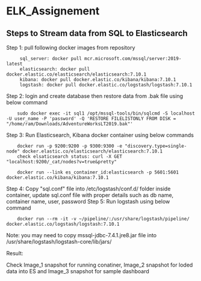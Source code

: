# ELK_Assignement

## Steps to Stream data from SQL to Elasticsearch

Step 1: pull following docker images from repository
        
         sql_server: docker pull mcr.microsoft.com/mssql/server:2019-latest
         elasticsearch: docker pull docker.elastic.co/elasticsearch/elasticsearch:7.10.1
         kibana: docker pull docker.elastic.co/kibana/kibana:7.10.1
         logstash: docker pull docker.elastic.co/logstash/logstash:7.10.1

Step 2: login and create database then restore data from .bak file using below command
        
        sudo docker exec -it sql1 /opt/mssql-tools/bin/sqlcmd -S localhost -U user_name -P 'password' -Q 'RESTORE FILELISTONLY FROM DISK = "/home/ram/Downloads/AdventureWorksLT2019.bak"'

Step 3: Run Elasticsearch, Kibana docker container using below commands
   
        docker run -p 9200:9200 -p 9300:9300 -e "discovery.type=single-node" docker.elastic.co/elasticsearch/elasticsearch:7.10.1
        check elsaticsearch status: curl -X GET "localhost:9200/_cat/nodes?v=true&pretty"

        docker run --link es_container_id:elasticsearch -p 5601:5601 docker.elastic.co/kibana/kibana:7.10.1
        
Step 4: Copy "sql.conf" file into /etc/logstash/conf.d/ folder inside container, update sql.conf file with proper details such as db name, container name, user, password
Step 5: Run logstash using below command

        docker run --rm -it -v ~/pipeline/:/usr/share/logstash/pipeline/ docker.elastic.co/logstash/logstash:7.10.1


Note: you may need to copy mssql-jdbc-7.4.1.jre8.jar file into /usr/share/logstash/logstash-core/lib/jars/ 


Result:

Check Image_1 snapshot for running conatiner, Image_2 snapshot for loded data into ES and Image_3 snapshot for sample dashboard


       
